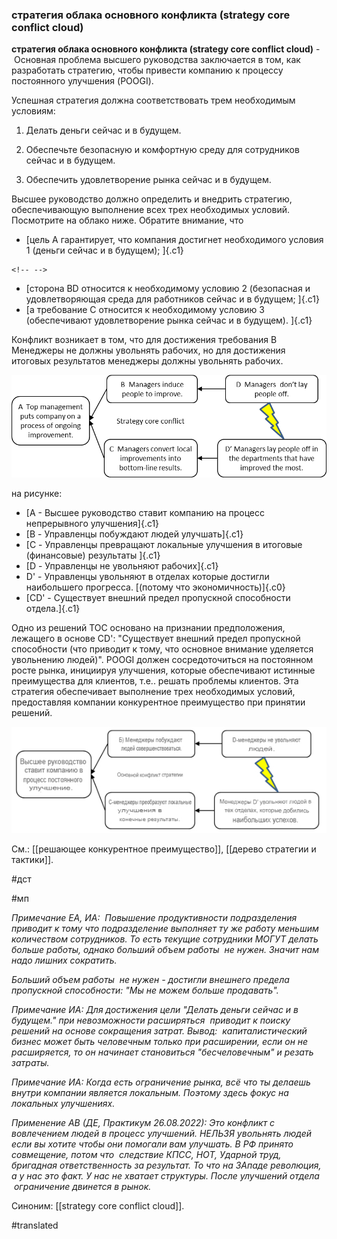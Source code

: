 ### стратегия облака основного конфликта (strategy core conflict cloud)

**стратегия облака основного конфликта (strategy core conflict cloud)** -  Основная проблема высшего руководства заключается в том, как разработать стратегию, чтобы привести компанию к процессу постоянного улучшения (POOGI).

Успешная стратегия должна соответствовать трем необходимым условиям:

1. Делать деньги сейчас и в будущем.

2. Обеспечьте безопасную и комфортную среду для сотрудников сейчас и в будущем.

3. Обеспечить удовлетворение рынка сейчас и в будущем.

Высшее руководство должно определить и внедрить стратегию, обеспечивающую выполнение всех трех необходимых условий. Посмотрите на облако ниже. Обратите внимание, что

-   [цель А гарантирует, что компания достигнет необходимого условия 1 (деньги сейчас и в будущем); ]{.c1}

```{=html}
<!-- -->
```
-   [сторона BD относится к необходимому условию 2 (безопасная и удовлетворяющая среда для работников сейчас и в будущем; ]{.c1}
-   [а требование C относится к необходимому условию 3 (обеспечивают удовлетворение рынка сейчас и в будущем). ]{.c1}

Конфликт возникает в том, что для достижения требования B Менеджеры не должны увольнять рабочих, но для достижения итоговых результатов менеджеры должны увольнять рабочих.

![](images/image48.png)

на рисунке:

-   [А - Высшее руководство ставит компанию на процесс непрерывного улучшения]{.c1}
-   [B - Управленцы побуждают людей улучшать]{.c1}
-   [C - Управленцы превращают локальные улучшения в итоговые (финансовые) результаты ]{.c1}
-   [D - Управленцы не увольняют рабочих]{.c1}
-   D' - Управленцы увольняют в отделах которые достигли наибольшего прогресса. [(потому что экономичность)]{.c0}
-   [CD' - Существует внешний предел пропускной способности отдела.]{.c1}

Одно из решений TOC основано на признании предположения, лежащего в основе CD': "Существует внешний предел пропускной способности (что приводит к тому, что основное внимание уделяется увольнению людей)". POOGI должен сосредоточиться на постоянном росте рынка, инициируя улучшения, которые обеспечивают истинные преимущества для клиентов, т.е.. решать проблемы клиентов. Эта стратегия обеспечивает выполнение трех необходимых условий, предоставляя компании конкурентное преимущество при принятии решений.

![](images/image69.jpg)

См.: [[решающее конкурентное преимущество]], [[дерево стратегии и тактики]].

#дст

#мп

*Примечание ЕА, ИА:  Повышение продуктивности подразделения приводит к тому что подразделение выполняет ту же работу меньшим количеством сотрудников. То есть текущие сотрудники МОГУТ делать больше работы, однако больший объем работы  не нужен. Значит нам надо лишних сократить.*

*Больший объем работы  не нужен - достигли внешнего предела пропускной способности: "Мы не можем больше продавать".*

*Примечание ИА: Для достижения цели "Делать деньги сейчас и в будущем." при невозможности расширяться  приводит к поиску решений на основе сокращения затрат. Вывод:  капиталистический бизнес может быть человечным только при расширении, если он не расширяется, то он начинает становиться "бесчеловечным" и резать затраты.*

*Примечание ИА: Когда есть ограничение рынка, всё что ты делаешь внутри компании является локальным. Поэтому здесь фокус на локальных улучшениях.*

*Применение АВ (ДЕ, Практикум 26.08.2022): Это конфликт с вовлечением людей в процесс улучшений. НЕЛЬЗЯ увольнять людей если вы хотите чтобы они помогали вам улучшать. В РФ принято совмещение, потом что  следствие КПСС, НОТ, Ударной труд, бригадная ответственность за результат. То что на ЗАпаде революция, а у нас это факт. У нас не хватает структуры. После улучшений отдела  ограничение двинется в рынок.*

Синоним: [[strategy core conflict cloud]].

#translated
